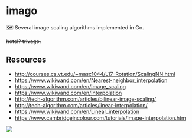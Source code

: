 # imago

🗺 Several image scaling algorithms implemented in Go.

~~hotel? trivago.~~

## Resources

- http://courses.cs.vt.edu/~masc1044/L17-Rotation/ScalingNN.html
- https://www.wikiwand.com/en/Nearest-neighbor_interpolation
- https://www.wikiwand.com/en/Image_scaling
- https://www.wikiwand.com/en/Interpolation
- http://tech-algorithm.com/articles/bilinear-image-scaling/
- http://tech-algorithm.com/articles/linear-interpolation/
- https://www.wikiwand.com/en/Linear_interpolation
- https://www.cambridgeincolour.com/tutorials/image-interpolation.htm

![](https://upload.wikimedia.org/wikipedia/commons/thumb/a/aa/Linear_interpolation_visualisation.svg/640px-Linear_interpolation_visualisation.svg.png)

